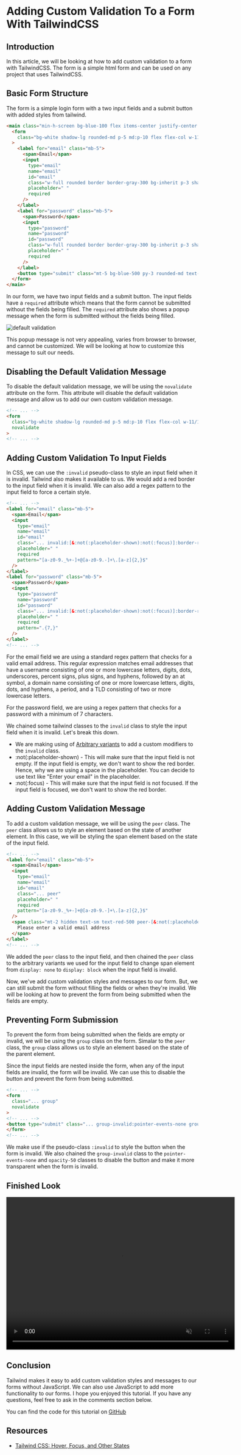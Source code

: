 # Adding Custom Validation To a Form With TailwindCSS

## Introduction
In this article, we will be looking at how to add custom validation to a form with TailwindCSS. The form is a simple html form and can be used on any project that uses TailwindCSS.

## Basic Form Structure

The form is a simple login form with a two input fields and a submit button with added styles from tailwind.

```html
<main class="min-h-screen bg-blue-100 flex items-center justify-center text-gray-500 text-sm">
  <form
    class="bg-white shadow-lg rounded-md p-5 md:p-10 flex flex-col w-11/12 max-w-lg"
  >
    <label for="email" class="mb-5">
      <span>Email</span>
      <input
        type="email"
        name="email"
        id="email"
        class="w-full rounded border border-gray-300 bg-inherit p-3 shadow shadow-gray-100 mt-2 appearance-none outline-none text-neutral-800"
        placeholder=" "
        required
      />
    </label>
    <label for="password" class="mb-5">
      <span>Password</span>
      <input
        type="password"
        name="password"
        id="password"
        class="w-full rounded border border-gray-300 bg-inherit p-3 shadow shadow-gray-100 mt-2 appearance-none outline-none text-neutral-800"
        placeholder=" "
        required
      />
    </label>
    <button type="submit" class="mt-5 bg-blue-500 py-3 rounded-md text-white">Submit</button>
  </form>
</main>
```

In our form, we have two input fields and a submit button. The input fields have a `required` attribute which means that the form cannot be submitted without the fields being filled. The `required` attribute also shows a popup message when the form is submitted without the fields being filled.

<img src="./src/assets/default_validation.png" alt="default validation">

This popup message is not very appealing, varies from browser to browser, and cannot be customized. We will be looking at how to customize this message to suit our needs.

## Disabling the Default Validation Message

To disable the default validation message, we will be using the `novalidate` attribute on the form. This attribute will disable the default validation message and allow us to add our own custom validation message.

```html
<!-- ... -->
<form
  class="bg-white shadow-lg rounded-md p-5 md:p-10 flex flex-col w-11/12 max-w-lg"
  novalidate
>
<!-- ... -->
```

## Adding Custom Validation To Input Fields

In CSS, we can use the `:invalid` pseudo-class to style an input field when it is invalid. Tailwind also makes it available to us. We would add a red border to the input field when it is invalid. We can also add a regex pattern to the input field to force a certain style.

```html
<!-- ... -->
<label for="email" class="mb-5">
  <span>Email</span>
  <input
    type="email"
    name="email"
    id="email"
    class="... invalid:[&:not(:placeholder-shown):not(:focus)]:border-red-500"
    placeholder=" "
    required
    pattern="[a-z0-9._%+-]+@[a-z0-9.-]+\.[a-z]{2,}$"
  />
</label>
<label for="password" class="mb-5">
  <span>Password</span>
  <input
    type="password"
    name="password"
    id="password"
    class="... invalid:[&:not(:placeholder-shown):not(:focus)]:border-red-500"
    placeholder=" "
    required
    pattern=".{7,}"
  />
</label>
<!-- ... -->
```

For the email field we are using a standard regex pattern that checks for a valid email address. This regular expression matches email addresses that have a username consisting of one or more lowercase letters, digits, dots, underscores, percent signs, plus signs, and hyphens, followed by an at symbol, a domain name consisting of one or more lowercase letters, digits, dots, and hyphens, a period, and a TLD consisting of two or more lowercase letters.

For the password field, we are using a regex pattern that checks for a password with a minimum of 7 characters.

We chained some tailwind classes to the `invalid` class to style the input field when it is invalid. Let's break this down.

- We are making using of [Arbitrary variants](https://tailwindcss.com/docs/hover-focus-and-other-states#using-arbitrary-variants) to add a custom modifiers to the `invalid` class.
- :not(:placeholder-shown) - This will make sure that the input field is not empty. If the input field is empty, we don't want to show the red border. Hence, why we are using a space in the placeholder. You can decide to use text like "Enter your email" in the placeholder.
- :not(:focus) - This will make sure that the input field is not focused. If the input field is focused, we don't want to show the red border.


## Adding Custom Validation Message

To add a custom validation message, we will be using the `peer` class. The `peer` class allows us to style an element based on the state of another element. In this case, we will be styling the span element based on the state of the input field.

```html
<!-- ... -->
<label for="email" class="mb-5">
  <span>Email</span>
  <input
    type="email"
    name="email"
    id="email"
    class="... peer"
    placeholder=" "
    required
    pattern="[a-z0-9._%+-]+@[a-z0-9.-]+\.[a-z]{2,}$"
  />
  <span class="mt-2 hidden text-sm text-red-500 peer-[&:not(:placeholder-shown):not(:focus):invalid]:block">
    Please enter a valid email address
  </span>
</label>
<!-- ... -->
```

We added the `peer` class to the input field, and then chained the `peer` class to the arbitrary variants we used for the input field to change span element from `display: none` to `display: block` when the input field is invalid.

Now, we've add custom validation styles and messages to our form. But, we can still submit the form without filling the fields or when they're invalid. We will be looking at how to prevent the form from being submitted when the fields are empty.

## Preventing Form Submission

To prevent the form from being submitted when the fields are empty or invalid, we will be using the `group` class on the form. Simalar to the `peer` class, the `group` class allows us to style an element based on the state of the parent element. 

Since the input fields are nested inside the form, when any of the input fields are invalid, the form will be invalid. We can use this to disable the button and prevent the form from being submitted.

```html
<!-- ... -->
<form
  class="... group"
  novalidate
>
<!-- ... -->
<button type="submit" class="... group-invalid:pointer-events-none group-invalid:opacity-30">Submit</button>
</form>
<!-- ... -->
```

We make use if the pseudo-class `:invalid` to style the button when the form is invalid. We also chained the `group-invalid` class to the `pointer-events-none` and `opacity-50` classes to disable the button and make it more transparent when the form is invalid.


## Finished Look

<video autoplay loop muted width="600" height="400" src="./src/assets/demo.mp4">

</video>


## Conclusion

Tailwind makes it easy to add custom validation styles and messages to our forms without JavaScript. We can also use JavaScript to add more functionality to our forms. I hope you enjoyed this tutorial. If you have any questions, feel free to ask in the comments section below.

You can find the code for this tutorial on [GitHub](https://github.com/deyemiobaa/tailwindcss_custom_form_validation)

## Resources

- [Tailwind CSS: Hover, Focus, and Other States](https://tailwindcss.com/docs/hover-focus-and-other-states)
